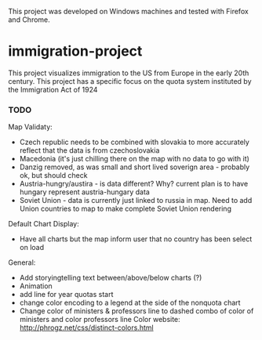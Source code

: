 This project was developed on Windows machines and tested with Firefox and Chrome.

# immigration-project
This project visualizes immigration to the US from Europe in the early 20th century. This project has a specific focus on the quota system instituted by the Immigration Act of 1924
### TODO
Map Validaty:
- Czech republic needs to be combined with slovakia to more accurately reflect that the data is from czechoslovakia
- Macedonia (it's just chilling there on the map with no data to go with it)
- Danzig removed, as was small and short lived soverign area - probably ok, but should check
- Austria-hungry/austira - is data different? Why? current plan is to have hungary represent austria-hungary data
- Soviet Union - data is currently just linked to russia in map. Need to add Union countries to map to make complete Soviet Union rendering

Default Chart Display:
- Have all charts but the map inform user that no country has been select on load

General:
- Add storyingtelling text between/above/below charts (?)
- Animation
- add line for year quotas start
- change color encoding to a legend at the side of the nonquota chart
- Change color of ministers & professors line to dashed combo of color of ministers and color professors line
Color website: http://phrogz.net/css/distinct-colors.html
